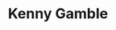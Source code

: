 ---
pid: mp59
title: Kenny Gamble
location_transcription: Center City
coordinates: "[-75.161497379875, 39.949523117271]"
zipcode: '19122'
gen_neighborhood: North Philadelphia
neighborhood: Yorktown,Old Kensington,Jinogi
outside_phl: 
age: '51'
age_range: 50-59
instagram: 
image_file_name: mp_59.jpg
proposal_transcription: Kenny gave people an opportunity, til this day he still gives
  back providing food, shelter, and numerous job opportunities for people of all race,
  he's a philly legend who should be recognized for all his good deeds.
topic: African Americans,Person,Music,Social Justice
topic_summary: 0, 0, 0, 0
type: Image
keywords_other: kenny gamble, community
credit: Kevin Pitle
image_labels: 
twitter: 
facebook: 
permalink: "/monuments/mp59/"
layout: item-page
---